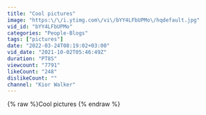 ```yaml
---
title: "Cool pictures"
image: "https:\/\/i.ytimg.com\/vi\/bYY4LFbUPMo\/hqdefault.jpg"
vid_id: "bYY4LFbUPMo"
categories: "People-Blogs"
tags: ["pictures"]
date: "2022-03-24T08:19:02+03:00"
vid_date: "2021-10-02T05:46:49Z"
duration: "PT8S"
viewcount: "7791"
likeCount: "248"
dislikeCount: ""
channel: "Kior Walker"
---
```

{% raw %}Cool pictures {% endraw %}
